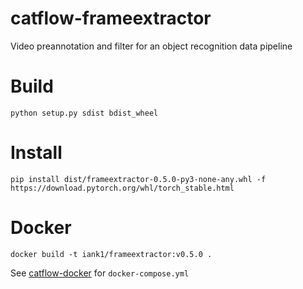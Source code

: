 # catflow-frameextractor
Video preannotation and filter for an object recognition data pipeline

# Build
```
python setup.py sdist bdist_wheel
```

# Install
```
pip install dist/frameextractor-0.5.0-py3-none-any.whl -f https://download.pytorch.org/whl/torch_stable.html
```

# Docker

```
docker build -t iank1/frameextractor:v0.5.0 .
```

See [catflow-docker](https://github.com/iank/catflow-docker) for `docker-compose.yml`
